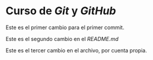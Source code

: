 # Curso de _Git_ y _GitHub_

Este es el primer cambio para el primer commit.

Este es el segundo cambio en el _README.md_

Este es el tercer cambio en el archivo, por cuenta propia.